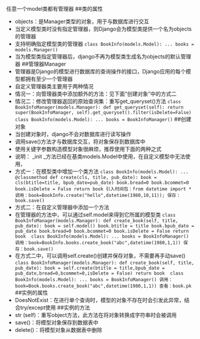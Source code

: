 任意一个model类都有管理器
##类的属性
+ objects：是Manager类型的对象，用于与数据库进行交互
+ 当定义模型类时没有指定管理器，则Django会为模型类提供一个名为objects的管理器
+ 支持明确指定模型类的管理器
    `class BookInfo(models.Model):
    ...
    books = models.Manager()`
+ 当为模型类指定管理器后，django不再为模型类生成名为objects的默认管理器
##管理器Manager
+ 管理器是Django的模型进行数据库的查询操作的接口，Django应用的每个模型都拥有至少一个管理器
+ 自定义管理器类主要用于两种情况
+ 情况一：向管理器类中添加额外的方法：见下面“创建对象”中的方式二
+ 情况二：修改管理器返回的原始查询集：重写get_queryset()方法
`class BookInfoManager(models.Manager):
    def get_queryset(self):
        return super(BookInfoManager, self).get_queryset().filter(isDelete=False)
class BookInfo(models.Model):
    ...
    books = BookInfoManager()`
##创建对象
+ 当创建对象时，django不会对数据库进行读写操作
+ 调用save()方法才与数据库交互，将对象保存到数据库中
+ 使用关键字参数构造模型对象很麻烦，推荐使用下面的两种之式
+ 说明： _init _方法已经在基类models.Model中使用，在自定义模型中无法使用，
+ 方式一：在模型类中增加一个类方法
`class BookInfo(models.Model):
    ...
    @classmethod
    def create(cls, title, pub_date):
        book = cls(btitle=title, bpub_date=pub_date)
        book.bread=0
        book.bcommet=0
        book.isDelete = False
        return book
引入时间包：from datetime import *
调用：book=BookInfo.create("hello",datetime(1980,10,11));
保存：book.save()`
+ 方式二：在自定义管理器中添加一个方法
+ 在管理器的方法中，可以通过self.model来得到它所属的模型类
`class BookInfoManager(models.Manager):
    def create_book(self, title, pub_date):
        book = self.model()
        book.btitle = title
        book.bpub_date = pub_date
        book.bread=0
        book.bcommet=0
        book.isDelete = False
        return book 
 class BookInfo(models.Model):
    ...
    books = BookInfoManager()
调用：book=BookInfo.books.create_book("abc",datetime(1980,1,1))
保存：book.save()`
+ 在方式二中，可以调用self.create()创建并保存对象，不需要再手动save()
`class BookInfoManager(models.Manager):
    def create_book(self, title, pub_date):
        book = self.create(btitle = title,bpub_date = pub_date,bread=0,bcommet=0,isDelete = False)
        return book 
class BookInfo(models.Model):
    ...
    books = BookInfoManager()
调用：book=Book.books.create_book("abc",datetime(1980,1,1))
查看：book.pk`
##实例的属性
+ DoesNotExist：在进行单个查询时，模型的对象不存在时会引发此异常，结合try/except使用
##实例的方法
+ str (self)：重写object方法，此方法在将对象转换成字符串时会被调用
+ save()：将模型对象保存到数据表中
+ delete()：将模型对象从数据表中删除